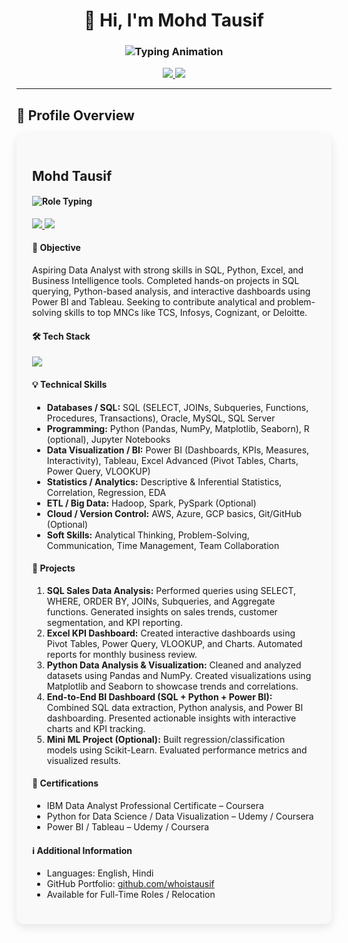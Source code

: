 <h1 align="center">👋 Hi, I'm Mohd Tausif</h1>
<h3 align="center">
  <img src="https://readme-typing-svg.demolab.com?font=Fira+Code&weight=500&size=22&pause=1000&color=00C7FF&center=true&vCenter=true&width=500&lines=Data+Analyst;AI%2FML+Enthusiast;Web+Developer;Lifelong+Learner" alt="Typing Animation" />
</h3>

<p align="center">
  <a href="https://www.linkedin.com/in/mohammadtausif07/">
    <img src="https://img.shields.io/badge/LinkedIn-Connect-blue?logo=linkedin&logoColor=white&style=for-the-badge" />
  </a>
  <a href="https://github.com/whoistausif">
    <img src="https://img.shields.io/badge/GitHub-Follow-black?logo=github&logoColor=white&style=for-the-badge" />
  </a>
</p>

---

## 🧰 Profile Overview

<div style="display:flex; flex-wrap: wrap; gap: 20px; justify-content: center;">

<!-- Profile Card -->
<div style="background:#f9f9f9; padding:25px; border-radius:12px; width:480px; box-shadow:0 5px 15px rgba(0,0,0,0.1); transition:0.3s;">
  <!-- Name & Role -->
  <h2>Mohd Tausif</h2>
  <h4>
    <img src="https://readme-typing-svg.demolab.com?font=Fira+Code&size=18&pause=1000&color=007ACC&center=true&vCenter=true&width=400&lines=Data+Analyst" alt="Role Typing" />
  </h4>
  
  <!-- Links -->
  <p>
    <a href="https://www.linkedin.com/in/mohammadtausif07/">
      <img src="https://img.shields.io/badge/LinkedIn-0A66C2?style=for-the-badge&logo=linkedin&logoColor=white" />
    </a>
    <a href="https://github.com/whoistausif">
      <img src="https://img.shields.io/badge/GitHub-171515?style=for-the-badge&logo=github&logoColor=white" />
    </a>
  </p>
  
  <!-- Objective -->
  <h4>🎯 Objective</h4>
  <p>Aspiring Data Analyst with strong skills in SQL, Python, Excel, and Business Intelligence tools. Completed hands-on projects in SQL querying, Python-based analysis, and interactive dashboards using Power BI and Tableau. Seeking to contribute analytical and problem-solving skills to top MNCs like TCS, Infosys, Cognizant, or Deloitte.</p>

  <!-- Tech Stack -->
  <h4>🛠 Tech Stack</h4>
  <p>
    <img src="https://skillicons.dev/icons?i=python,php,js,html,css,mysql,r,aws,azure,gcp,tensorflow,sklearn,git,github,vscode,figma" />
  </p>
  
  <!-- Technical Skills -->
  <h4>💡 Technical Skills</h4>
  <ul>
    <li><b>Databases / SQL:</b> SQL (SELECT, JOINs, Subqueries, Functions, Procedures, Transactions), Oracle, MySQL, SQL Server</li>
    <li><b>Programming:</b> Python (Pandas, NumPy, Matplotlib, Seaborn), R (optional), Jupyter Notebooks</li>
    <li><b>Data Visualization / BI:</b> Power BI (Dashboards, KPIs, Measures, Interactivity), Tableau, Excel Advanced (Pivot Tables, Charts, Power Query, VLOOKUP)</li>
    <li><b>Statistics / Analytics:</b> Descriptive & Inferential Statistics, Correlation, Regression, EDA</li>
    <li><b>ETL / Big Data:</b> Hadoop, Spark, PySpark (Optional)</li>
    <li><b>Cloud / Version Control:</b> AWS, Azure, GCP basics, Git/GitHub (Optional)</li>
    <li><b>Soft Skills:</b> Analytical Thinking, Problem-Solving, Communication, Time Management, Team Collaboration</li>
  </ul>
  
  <!-- Projects -->
  <h4>📁 Projects</h4>
  <ol>
    <li><b>SQL Sales Data Analysis:</b> Performed queries using SELECT, WHERE, ORDER BY, JOINs, Subqueries, and Aggregate functions. Generated insights on sales trends, customer segmentation, and KPI reporting.</li>
    <li><b>Excel KPI Dashboard:</b> Created interactive dashboards using Pivot Tables, Power Query, VLOOKUP, and Charts. Automated reports for monthly business review.</li>
    <li><b>Python Data Analysis & Visualization:</b> Cleaned and analyzed datasets using Pandas and NumPy. Created visualizations using Matplotlib and Seaborn to showcase trends and correlations.</li>
    <li><b>End-to-End BI Dashboard (SQL + Python + Power BI):</b> Combined SQL data extraction, Python analysis, and Power BI dashboarding. Presented actionable insights with interactive charts and KPI tracking.</li>
    <li><b>Mini ML Project (Optional):</b> Built regression/classification models using Scikit-Learn. Evaluated performance metrics and visualized results.</li>
  </ol>

  <!-- Certifications -->
  <h4>🏅 Certifications</h4>
  <ul>
    <li>IBM Data Analyst Professional Certificate – Coursera</li>
    <li>Python for Data Science / Data Visualization – Udemy / Coursera</li>
    <li>Power BI / Tableau – Udemy / Coursera</li>
  </ul>

  <!-- Additional Information -->
  <h4>ℹ️ Additional Information</h4>
  <ul>
    <li>Languages: English, Hindi</li>
    <li>GitHub Portfolio: <a href="https://github.com/whoistausif">github.com/whoistausif</a></li>
    <li>Available for Full-Time Roles / Relocation</li>
  </ul>
</div>

</div>

<style>
div:hover {
  box-shadow: 0 10px 25px rgba(0,0,0,0.2);
  transform: translateY(-5px);
}
</style>
